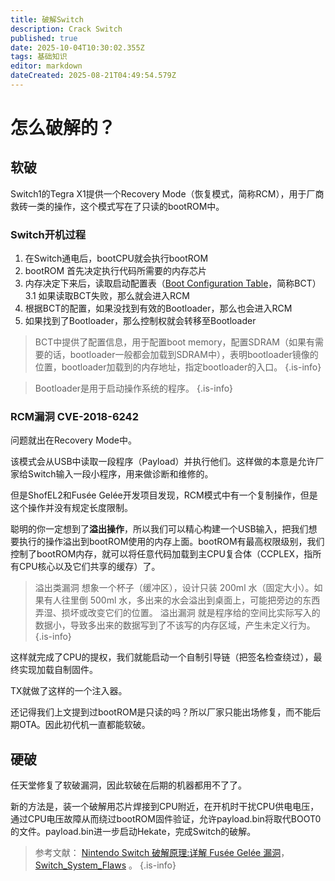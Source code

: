 ```yaml
---
title: 破解Switch
description: Crack Switch
published: true
date: 2025-10-04T10:30:02.355Z
tags: 基础知识
editor: markdown
dateCreated: 2025-08-21T04:49:54.579Z
---
```


# 怎么破解的？

## 软破
Switch1的Tegra X1提供一个Recovery Mode（恢复模式，简称RCM），用于厂商救砖一类的操作，这个模式写在了只读的bootROM中。

### Switch开机过程
1. 在Switch通电后，bootCPU就会执行bootROM
2. bootROM 首先决定执行代码所需要的内存芯片
3. 内存决定下来后，读取启动配置表（[Boot Configuration Table](https://http.download.nvidia.com/tegra-public-appnotes/bct-overview.html)，简称BCT）
3.1 如果读取BCT失败，那么就会进入RCM
4. 根据BCT的配置，如果没找到有效的Bootloader，那么也会进入RCM
5. 如果找到了Bootloader，那么控制权就会转移至Bootloader

> BCT中提供了配置信息，用于配置boot memory，配置SDRAM（如果有需要的话，bootloader一般都会加载到SDRAM中），表明bootloader镜像的位置，bootloader加载到的内存地址，指定bootloader的入口。
{.is-info}

> Bootloader是用于启动操作系统的程序。
{.is-info}

### RCM漏洞 CVE-2018-6242
问题就出在Recovery Mode中。

该模式会从USB中读取一段程序（Payload）并执行他们。这样做的本意是允许厂家给Switch输入一段小程序，用来做诊断和维修的。

但是ShofEL2和Fusée Gelée开发项目发现，RCM模式中有一个复制操作，但是这个操作并没有规定长度限制。

聪明的你一定想到了**溢出操作**，所以我们可以精心构建一个USB输入，把我们想要执行的操作溢出到bootROM使用的内存上面。bootROM有最高权限级别，我们控制了bootROM内存，就可以将任意代码加载到主CPU复合体（CCPLEX，指所有CPU核心以及它们共享的缓存）了。 

> 溢出类漏洞
想象一个杯子（缓冲区），设计只装 200ml 水（固定大小）。如果有人往里倒 500ml 水，多出来的水会溢出到桌面上，可能把旁边的东西弄湿、损坏或改变它们的位置。
溢出漏洞 就是程序给的空间比实际写入的数据小，导致多出来的数据写到了不该写的内存区域，产生未定义行为。
{.is-info}

这样就完成了CPU的提权，我们就能启动一个自制引导链（把签名检查绕过），最终实现加载自制固件。

TX就做了这样的一个注入器。

还记得我们上文提到过bootROM是只读的吗？所以厂家只能出场修复，而不能后期OTA。因此初代机一直都能软破。

## 硬破
任天堂修复了软破漏洞，因此软破在后期的机器都用不了了。

新的方法是，装一个破解用芯片焊接到CPU附近，在开机时干扰CPU供电电压，通过CPU电压故障从而绕过bootROM固件验证，允许payload.bin将取代BOOT0的文件。payload.bin进一步启动Hekate，完成Switch的破解。

> 参考文献： [Nintendo Switch 破解原理:详解 Fusée Gelée 漏洞](https://github.com/Ginurx/fusee_gelee_explained_in_chinese)，[Switch_System_Flaws](https://switchbrew.org/wiki/Switch_System_Flaws) 。
{.is-info}
